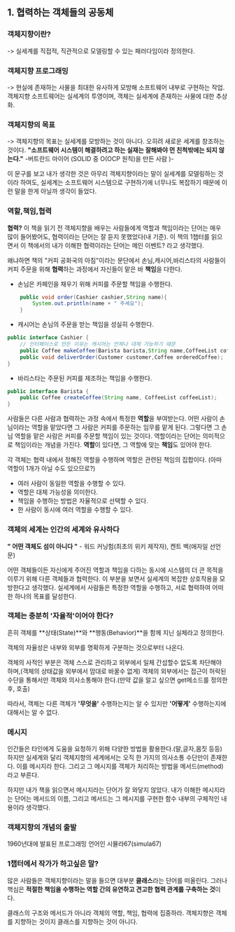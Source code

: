 ## 1. 협력하는 객체들의 공동체

### 객체지향이란? 
-> 실세계를 직접적, 직관적으로 모델링할 수 있는 패러다임이라 정의한다.
### 객체지향 프로그래밍
-> 현실에 존재하는 사물을 최대한 유사하게 모방해 소프트웨어 내부로 구현하는 작업.
   객체지향 소프트웨어는 실세계의 투영이며, 객체는 실세계에 존재하는 사물에 대한 추상화.
### 객체지향의 목표
-> 객체지향의 목표는 실세계를 모방하는 것이 아니다. 오히려 새로운 세계를 창조하는 것이다.
   **"소프트웨어 시스템이 해결하려고 하는 실재는 잘해봐야 먼 친척밖에는 되지 않는다."**
   -버트란드 마이어 (SOLID 중 O(OCP 원칙)을 만든 사람 )-

   이 문구를 보고 내가 생각한 것은 아무리 객체지향이라는 말이 실세계를 모델링하는 것이라 하여도,
   실세계는 소프트웨어 시스템으로 구현하기에 너무나도 복잡하기 때문에 이런 말을 한게 아닐까 생각이 들었다.

### 역할,책임,협력
**협력?**
이 책을 읽기 전 객체지향을 배우는 사람들에게 역할과 책임이라는 단어는 매우 많이 들어봤어도,
협력이라는 단어는 잘 듣지 못했었다(내 기준). 이 책의 1챕터를 읽으면서 이 책에서의 
내가 이해한 협력이라는 단어는 메인 이벤트? 라고 생각했다.

왜냐하면 책의 "커피 공화국의 아침"이라는 문단에서 손님,캐시어,바리스타의 사람들이
커피 주문을 위해 **협력**하는 과정에서 자신들이 맡은 바 **책임**을 다한다.

- 손님은 카페인을 채우기 위해 커피를 주문할 책임을 수행한다.
```java
    public void order(Cashier cashier,String name){
        System.out.println(name + " 주세요");
    }
```
- 캐시어는 손님의 주문을 받는 책임을 성실히 수행한다.
```java
public interface Cashier {
    // 인터페이스로 만든 이유는 캐시어는 언제나 대체 가능하기 때문
    public Coffee makeCoffee(Barista barista,String name,CoffeeList coffeeList);
    public void deliverOrder(Customer customer,Coffee orderedCoffee);
}
```
- 바리스타는 주문된 커피를 제조하는 책임을 수행한다.
```java
public interface Barista {
    public Coffee createCoffee(String name, CoffeeList coffeeList);
}
```
사람들은 다른 사람과 협력하는 과정 속에서 특정한 **역할**을 부여받는다.
어떤 사람이 손님이라는 역할을 맡았다면 그 사람은 커피를 주문하는 임무를 맡게 된다.
그렇다면 그 손님 역할을 맡은 사람은 커피를 주문할 책임이 있는 것이다.
역할이라는 단어는 의미적으로 책임이라는 개념을 가진다.
**역할**이 있다면, 그 역할에 맞는 **책임**도 있어야 한다.

각 객체는 협력 내에서 정해진 역할을 수행하며 역할은 관련된 책임의 집합이다.
(아마 역할이 1개가 아닐 수도 있으므로?)

- 여러 사람이 동일한 역할을 수행할 수 있다.
- 역할은 대체 가능성을 의미한다.
- 책임을 수행하는 방법은 자율적으로 선택할 수 있다.
- 한 사람이 동시에 여러 역할을 수행할 수 있다.

### 객체의 세계는 인간의 세계와 유사하다
**" 어떤 객체도 섬이 아니다 "** - 워드 커닝험(최초의 위키 제작자), 켄트 벡(애자일 선언문)

어떤 객체들이든 자신에게 주어진 역할과 책임을 다하는 동시에 시스템의 더 큰 목적을 이루기 위해
다른 객체들과 협력한다. 이 부분을 보면서 실세계의 복잡한 상호작용을 모방한다고 생각했다.
실세계에서 사람들은 특정한 역할을 수행하고, 서로 협력하여 어떠한 하나의 목표를 달성한다.

### 객체는 충분히 '자율적'이어야 한다?
흔히 객체를 **상태(State)**와 **행동(Behavior)**을 함께 지닌 실체라고 정의한다.

객체의 자율성은 내부와 외부를 명확하게 구분하는 것으로부터 나온다.

객체의 사적인 부분은 객체 스스로 관리하고 외부에서 일체 간섭할수 없도록 차단해야 하며,(객체의 상태값을 외부에서 맘대로 바꿀수 없게)
객체의 외부에서는 접근이 허락된 수단을 통해서만 객체와 의사소통해야 한다.(만약 값을 알고 싶으면 get메소드를 정의한 후, 호출)

따라서, 객체는 다른 객체가 **'무엇을'** 수행하는지는 알 수 있지만 **'어떻게'** 수행하는지에 대해서는 알 수 없다.

### 메시지
인간들은 타인에게 도움을 요청하기 위해 다양한 방법을 활용한다.(말,글자,몸짓 등등)
하지만 실세계와 달리 객체지향의 세계에서는 오직 한 가지의 의사소통 수단만이 존재한다. 이를 메시지라 한다.
그리고 그 메시지를 객체가 처리하는 방법을 메서드(method)라고 부른다.

하지만 내가 책을 읽으면서 메시지라는 단어가 잘 와닿지 않았다. 내가 이해한 메시지라는 단어는
메서드의 이름, 그리고 메서드는 그 메시지를 구현한 함수 내부의 구체적인 내용이라 생각했다.

### 객체지향의 개념의 출발
1960년대에 발표된 프로그래밍 언어인 시뮬라67(simula67)

### 1챕터에서 작가가 하고싶은 말?
많은 사람들은 객체지향이라는 말을 들으면 대부분 **클래스**라는 단어를 떠올린다.
그러나 핵심은 **적절한 책임을 수행하는 역할 간의 유연하고 견고한 협력 관계를 구축하는 것**이다.

클래스의 구조와 메서드가 아니라 객체의 역할, 책임, 협력에 집중하라. 객체지향은 객체를 지향하는 것이지
클래스를 지향하는 것이 아니다.



